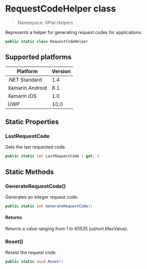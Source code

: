# RequestCodeHelper class

> Namespace: XPlat.Helpers

Represents a helper for generating request codes for applications.

```csharp
public static class RequestCodeHelper
```

## Supported platforms

| Platform | Version |
| --- | --- |
| .NET Standard | 1.4 |
| Xamarin.Android | 8.1 |
| Xamarin.iOS  | 1.0 |
| UWP | 10.0 | 

## Static Properties

### LastRequestCode

Gets the last requested code.

```csharp
public static int LastRequestCode { get; }
```

## Static Methods

### GenerateRequestCode()

Generates an integer request code.

```csharp
public static int GenerateRequestCode()
```

#### Returns
Returns a value ranging from 1 to 65535 (ushort.MaxValue).

### Reset()

Resets the request code.

```csharp
public static void Reset()
```
